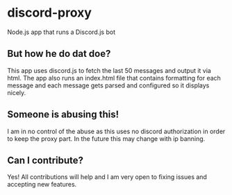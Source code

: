 # discord-proxy
Node.js app that runs a Discord.js bot 

## But how he do dat doe?
This app uses discord.js to fetch the last 50 messages and output it via html. The app also runs an index.html file that contains formatting for each message and each message gets parsed and configured so it displays nicely.

## Someone is abusing this!
I am in no control of the abuse as this uses no discord authorization in order to keep the proxy part. In the future this may change with ip banning.

## Can I contribute?
Yes! All contributions will help and I am very open to fixing issues and accepting new features.
